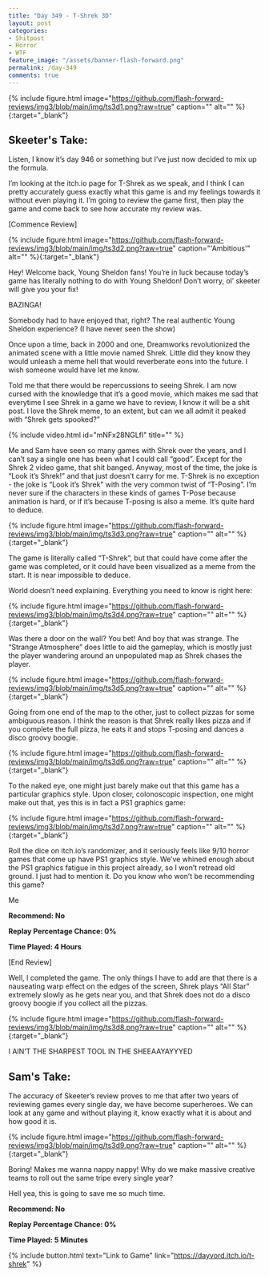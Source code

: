 ```yaml
---
title: "Day 349 - T-Shrek 3D"
layout: post
categories:
- Shitpost
- Horror
- WTF
feature_image: "/assets/banner-flash-forward.png"
permalink: /day-349
comments: true
---
```


{% include figure.html image="https://github.com/flash-forward-reviews/img3/blob/main/img/ts3d1.png?raw=true" caption="" alt="" %}{:target="_blank"}
 
## Skeeter's Take:

Listen, I know it’s day 946 or something but I’ve just now decided to mix up the formula. 

I’m looking at the itch.io page for T-Shrek as we speak, and I think I can pretty accurately guess exactly what this game is and my feelings towards it without even playing it. I’m going to review the game first, then play the game and come back to see how accurate my review was. 

[Commence Review] 

{% include figure.html image="https://github.com/flash-forward-reviews/img3/blob/main/img/ts3d2.png?raw=true" caption="'Ambitious'" alt="" %}{:target="_blank"}

Hey! Welcome back, Young Sheldon fans! You’re in luck because today’s game has literally nothing to do with Young Sheldon! Don’t worry, ol’ skeeter will give you your fix! 


BAZINGA! 

Somebody had to have enjoyed that, right? The real authentic Young Sheldon experience? (I have never seen the show)

Once upon a time, back in 2000 and one, Dreamworks revolutionized the animated scene with a little movie named Shrek. Little did they know they would unleash a meme hell that would reverberate eons into the future. I wish someone would have let me know. 

Told me that there would be repercussions to seeing Shrek. I am now cursed with the knowledge that it’s a good movie, which makes me sad that everytime I see Shrek in a game we have to review, I know it will be a shit post. I love the Shrek meme, to an extent, but can we all admit it peaked with “Shrek gets spooked?”

{% include video.html id="mNFx28NGLfI" title="" %} 
 
Me and Sam have seen so many games with Shrek over the years, and I can’t say a single one has been what I could call “good”. Except for the Shrek 2 video game, that shit banged. Anyway, most of the time, the joke is “Look it’s Shrek!” and that just doesn’t carry for me. T-Shrek is no exception - the joke is “Look it’s Shrek” with the very common twist of “T-Posing”. I’m never sure if the characters in these kinds of games T-Pose because animation is hard, or if it’s because T-posing is also a meme. It’s quite hard to deduce. 

{% include figure.html image="https://github.com/flash-forward-reviews/img3/blob/main/img/ts3d3.png?raw=true" caption="" alt="" %}{:target="_blank"}

The game is literally called “T-Shrek”, but that could have come after the game was completed, or it could have been visualized as a meme from the start. It is near impossible to deduce. 

World doesn’t need explaining. Everything you need to know is right here: 

{% include figure.html image="https://github.com/flash-forward-reviews/img3/blob/main/img/ts3d4.png?raw=true" caption="" alt="" %}{:target="_blank"}

Was there a door on the wall? You bet! And boy that was strange. The “Strange Atmosphere” does little to aid the gameplay, which is mostly just the player wandering around an unpopulated map as Shrek chases the player. 

{% include figure.html image="https://github.com/flash-forward-reviews/img3/blob/main/img/ts3d5.png?raw=true" caption="" alt="" %}{:target="_blank"}

Going from one end of the map to the other, just to collect pizzas for some ambiguous reason. I think the reason is that Shrek really likes pizza and if you complete the full pizza, he eats it and stops T-posing and dances a disco groovy boogie. 

{% include figure.html image="https://github.com/flash-forward-reviews/img3/blob/main/img/ts3d6.png?raw=true" caption="" alt="" %}{:target="_blank"}

To the naked eye, one might just barely make out that this game has a particular graphics style. Upon closer, colonoscopic inspection, one might make out that, yes this is in fact a PS1 graphics game: 

{% include figure.html image="https://github.com/flash-forward-reviews/img3/blob/main/img/ts3d7.png?raw=true" caption="" alt="" %}{:target="_blank"}

Roll the dice on itch.io’s randomizer, and it seriously feels like 9/10 horror games that come up have PS1 graphics style. We’ve whined enough about the PS1 graphics fatigue in this project already, so I won’t retread old ground. I just had to mention it. Do you know who won’t be recommending this game? 

Me

**Recommend: No**

**Replay Percentage Chance: 0%**

**Time Played: 4 Hours**

[End Review]

Well, I completed the game. The only things I have to add are that there is a nauseating warp effect on the edges of the screen, Shrek plays “All Star” extremely slowly as he gets near you, and that Shrek does not do a disco groovy boogie if you collect all the pizzas.

{% include figure.html image="https://github.com/flash-forward-reviews/img3/blob/main/img/ts3d8.png?raw=true" caption="" alt="" %}{:target="_blank"}

I AIN’T THE SHARPEST TOOL IN THE SHEEAAYAYYYED

## Sam's Take:

The accuracy of Skeeter’s review proves to me that after two years of reviewing games every single day, we have become superheroes. We can look at any game and without playing it, know exactly what it is about and how good it is.

{% include figure.html image="https://github.com/flash-forward-reviews/img3/blob/main/img/ts3d9.png?raw=true" caption="" alt="" %}{:target="_blank"}

Boring! Makes me wanna nappy nappy! Why do we make massive creative teams to roll out the same tripe every single year?

Hell yea, this is going to save me so much time.

**Recommend: No**

**Replay Percentage Chance: 0%**

**Time Played: 5 Minutes**

{% include button.html text="Link to Game" link="https://dayvord.itch.io/t-shrek" %}